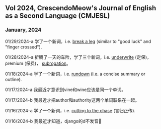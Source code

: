 ## Vol 2024, CrescendoMeow's Journal of English as a Second Language (CMJESL)

### January, 2024

01/29/2024-a 学了一个新词，i.e. [break a leg](https://en.wikipedia.org/wiki/Break_a_leg) (similar to "good luck" and "finger crossed").

01/28/2024-a 折腾了一天的车险，学了三个新词，i.e. [underwrite](https://www.investopedia.com/terms/u/underwriting.asp) (定保)，premium (保费)， [subrogation](https://www.investopedia.com/terms/s/subrogation.asp)。

01/18/2024-a 学了一个新词，i.e. [rundown](https://www.collinsdictionary.com/dictionary/english/rundown) (i.e. a concise summary or outline).

01/17/2024-a 我最近才意识到vine和wine应该是同一个单词。

01/17/2024-b 我最近才把author和authority这两个单词联系在一起。

01/16/2024-a 学了一个新词，i.e. [cutting to the chase](https://en.wikipedia.org/wiki/Cut_to_the_chase) (言归正传).

01/16/2024-b 我最近才知道，django的d不发音🤦
